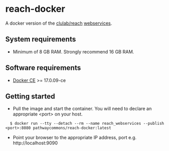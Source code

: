 # reach-docker

A docker version of the [clulab/reach](https://github.com/clulab/reach/blob/master/README.md) [webservices](http://agathon.sista.arizona.edu:8080/odinweb/api/help).

## System requirements

- Minimum of 8 GB RAM. Strongly recommend 16 GB RAM.  

## Software requirements

- [Docker CE](https://docs.docker.com/release-notes/docker-ce/) >= 17.0.09-ce


## Getting started

- Pull the image and start the container. You will need to declare an appropriate \<port\> on your host.

```shell
  $ docker run --tty --detach --rm --name reach_webservices --publish <port>:8080 pathwaycommons/reach-docker:latest
```

- Point your browser to the appropriate IP address, port e.g. http://localhost:9090

